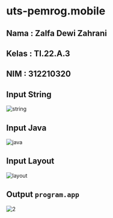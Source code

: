 # uts-pemrog.mobile
## Nama : Zalfa Dewi Zahrani
## Kelas : TI.22.A.3
## NIM : 312210320

## Input String
![string](https://github.com/zalfadz05/uts-pemrog.mobile/assets/115516617/c0f3c0ec-761c-4225-a4a3-691b1f576828)

## Input Java
![java](https://github.com/zalfadz05/uts-pemrog.mobile/assets/115516617/803260d4-7586-4c1f-b729-114b9df92df2)

## Input Layout
![layout](https://github.com/zalfadz05/uts-pemrog.mobile/assets/115516617/aea14b1f-c919-4058-84bc-510ab6ba09fe)

## Output ```program.app```
![2](https://github.com/zalfadz05/uts-pemrog.mobile/assets/115516617/0bea52b1-a1fc-415e-8fba-a4bc3d695bb9)

